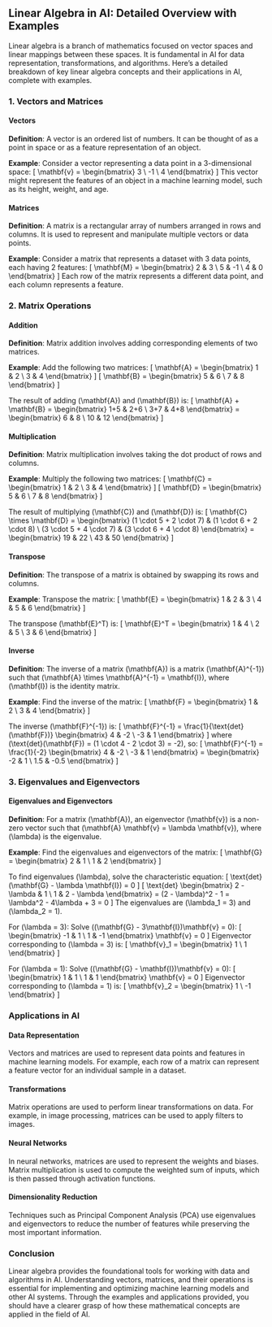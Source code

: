 ## Linear Algebra in AI: Detailed Overview with Examples

Linear algebra is a branch of mathematics focused on vector spaces and linear mappings between these spaces. It is fundamental in AI for data representation, transformations, and algorithms. Here’s a detailed breakdown of key linear algebra concepts and their applications in AI, complete with examples.

### 1. Vectors and Matrices

#### Vectors

**Definition**: A vector is an ordered list of numbers. It can be thought of as a point in space or as a feature representation of an object.

**Example**: 
Consider a vector representing a data point in a 3-dimensional space:
\[ \mathbf{v} = \begin{bmatrix}
3 \\
-1 \\
4
\end{bmatrix} \]
This vector might represent the features of an object in a machine learning model, such as its height, weight, and age.

#### Matrices

**Definition**: A matrix is a rectangular array of numbers arranged in rows and columns. It is used to represent and manipulate multiple vectors or data points.

**Example**: 
Consider a matrix that represents a dataset with 3 data points, each having 2 features:
\[ \mathbf{M} = \begin{bmatrix}
2 & 3 \\
5 & -1 \\
4 & 0
\end{bmatrix} \]
Each row of the matrix represents a different data point, and each column represents a feature.

### 2. Matrix Operations

#### Addition

**Definition**: Matrix addition involves adding corresponding elements of two matrices.

**Example**: 
Add the following two matrices:
\[ \mathbf{A} = \begin{bmatrix}
1 & 2 \\
3 & 4
\end{bmatrix} \]
\[ \mathbf{B} = \begin{bmatrix}
5 & 6 \\
7 & 8
\end{bmatrix} \]

The result of adding \(\mathbf{A}\) and \(\mathbf{B}\) is:
\[ \mathbf{A} + \mathbf{B} = \begin{bmatrix}
1+5 & 2+6 \\
3+7 & 4+8
\end{bmatrix} = \begin{bmatrix}
6 & 8 \\
10 & 12
\end{bmatrix} \]

#### Multiplication

**Definition**: Matrix multiplication involves taking the dot product of rows and columns.

**Example**: 
Multiply the following two matrices:
\[ \mathbf{C} = \begin{bmatrix}
1 & 2 \\
3 & 4
\end{bmatrix} \]
\[ \mathbf{D} = \begin{bmatrix}
5 & 6 \\
7 & 8
\end{bmatrix} \]

The result of multiplying \(\mathbf{C}\) and \(\mathbf{D}\) is:
\[ \mathbf{C} \times \mathbf{D} = \begin{bmatrix}
(1 \cdot 5 + 2 \cdot 7) & (1 \cdot 6 + 2 \cdot 8) \\
(3 \cdot 5 + 4 \cdot 7) & (3 \cdot 6 + 4 \cdot 8)
\end{bmatrix} = \begin{bmatrix}
19 & 22 \\
43 & 50
\end{bmatrix} \]

#### Transpose

**Definition**: The transpose of a matrix is obtained by swapping its rows and columns.

**Example**:
Transpose the matrix:
\[ \mathbf{E} = \begin{bmatrix}
1 & 2 & 3 \\
4 & 5 & 6
\end{bmatrix} \]

The transpose \(\mathbf{E}^T\) is:
\[ \mathbf{E}^T = \begin{bmatrix}
1 & 4 \\
2 & 5 \\
3 & 6
\end{bmatrix} \]

#### Inverse

**Definition**: The inverse of a matrix \(\mathbf{A}\) is a matrix \(\mathbf{A}^{-1}\) such that \(\mathbf{A} \times \mathbf{A}^{-1} = \mathbf{I}\), where \(\mathbf{I}\) is the identity matrix.

**Example**:
Find the inverse of the matrix:
\[ \mathbf{F} = \begin{bmatrix}
1 & 2 \\
3 & 4
\end{bmatrix} \]

The inverse \(\mathbf{F}^{-1}\) is:
\[ \mathbf{F}^{-1} = \frac{1}{\text{det}(\mathbf{F})} \begin{bmatrix}
4 & -2 \\
-3 & 1
\end{bmatrix} \]
where \(\text{det}(\mathbf{F}) = (1 \cdot 4 - 2 \cdot 3) = -2\), so:
\[ \mathbf{F}^{-1} = \frac{1}{-2} \begin{bmatrix}
4 & -2 \\
-3 & 1
\end{bmatrix} = \begin{bmatrix}
-2 & 1 \\
1.5 & -0.5
\end{bmatrix} \]

### 3. Eigenvalues and Eigenvectors

#### Eigenvalues and Eigenvectors

**Definition**: For a matrix \(\mathbf{A}\), an eigenvector \(\mathbf{v}\) is a non-zero vector such that \(\mathbf{A} \mathbf{v} = \lambda \mathbf{v}\), where \(\lambda\) is the eigenvalue.

**Example**:
Find the eigenvalues and eigenvectors of the matrix:
\[ \mathbf{G} = \begin{bmatrix}
2 & 1 \\
1 & 2
\end{bmatrix} \]

To find eigenvalues \(\lambda\), solve the characteristic equation:
\[ \text{det}(\mathbf{G} - \lambda \mathbf{I}) = 0 \]
\[ \text{det} \begin{bmatrix}
2 - \lambda & 1 \\
1 & 2 - \lambda
\end{bmatrix} = (2 - \lambda)^2 - 1 = \lambda^2 - 4\lambda + 3 = 0 \]
The eigenvalues are \(\lambda_1 = 3\) and \(\lambda_2 = 1\).

For \(\lambda = 3\):
Solve \((\mathbf{G} - 3\mathbf{I})\mathbf{v} = 0\):
\[ \begin{bmatrix}
-1 & 1 \\
1 & -1
\end{bmatrix} \mathbf{v} = 0 \]
Eigenvector corresponding to \(\lambda = 3\) is:
\[ \mathbf{v}_1 = \begin{bmatrix}
1 \\
1
\end{bmatrix} \]

For \(\lambda = 1\):
Solve \((\mathbf{G} - \mathbf{I})\mathbf{v} = 0\):
\[ \begin{bmatrix}
1 & 1 \\
1 & 1
\end{bmatrix} \mathbf{v} = 0 \]
Eigenvector corresponding to \(\lambda = 1\) is:
\[ \mathbf{v}_2 = \begin{bmatrix}
1 \\
-1
\end{bmatrix} \]

### Applications in AI

#### Data Representation

Vectors and matrices are used to represent data points and features in machine learning models. For example, each row of a matrix can represent a feature vector for an individual sample in a dataset.

#### Transformations

Matrix operations are used to perform linear transformations on data. For example, in image processing, matrices can be used to apply filters to images.

#### Neural Networks

In neural networks, matrices are used to represent the weights and biases. Matrix multiplication is used to compute the weighted sum of inputs, which is then passed through activation functions.

#### Dimensionality Reduction

Techniques such as Principal Component Analysis (PCA) use eigenvalues and eigenvectors to reduce the number of features while preserving the most important information.

### Conclusion

Linear algebra provides the foundational tools for working with data and algorithms in AI. Understanding vectors, matrices, and their operations is essential for implementing and optimizing machine learning models and other AI systems. Through the examples and applications provided, you should have a clearer grasp of how these mathematical concepts are applied in the field of AI.